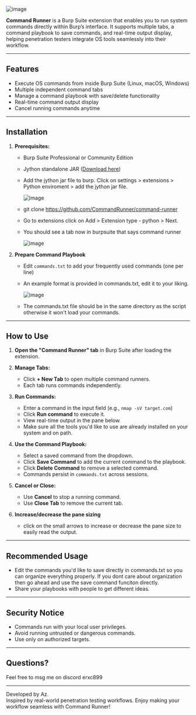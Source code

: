 
![image](https://github.com/user-attachments/assets/530ae151-422d-4783-a974-362834a3871e)








**Command Runner** is a Burp Suite extension that enables you to run system commands directly within Burp’s interface. It supports multiple tabs, a command playbook to save commands, and real-time output display, helping penetration testers integrate OS tools seamlessly into their workflow.

---

## Features

- Execute OS commands from inside Burp Suite (Linux, macOS, Windows)
- Multiple independent command tabs
- Manage a command playbook with save/delete functionality
- Real-time command output display
- Cancel running commands anytime

---

## Installation

1. **Prerequisites:**
   - Burp Suite Professional or Community Edition
   - Jython standalone JAR ([Download here](https://www.jython.org/download))
   - Add the jython jar file to burp. Click on settings > extensions > Python enviroment > add the jython jar file.
     
     ![image](https://github.com/user-attachments/assets/556934aa-ccdf-4b32-bd07-cafa5bc318c9)

   - git clone https://github.com/CommandRunner/command-runner
   - Go to extensions click on Add > Extension type - python > Next.
   - You should see a tab now in burpsuite that says command runner
  
     ![image](https://github.com/user-attachments/assets/e6530413-3856-4a8a-8af4-c11b69449a27)


2. **Prepare Command Playbook**
   - Edit `commands.txt` to add your frequently used commands (one per line)
   - An example format is provided in commands.txt, edit it to your liking.

     ![image](https://github.com/user-attachments/assets/20966310-44fc-4d39-960d-4e2405f67c99)

   - The commands.txt file should be in the same directory as the script otherwise it won't load your commands.

---

## How to Use

1. **Open the "Command Runner" tab** in Burp Suite after loading the extension.

2. **Manage Tabs:**
   - Click **+ New Tab** to open multiple command runners.
   - Each tab runs commands independently.

3. **Run Commands:**
   - Enter a command in the input field (e.g., `nmap -sV target.com`)
   - Click **Run command** to execute it.
   - View real-time output in the pane below.
   - Make sure all the tools you'd like to use are already installed on your system and on path.

4. **Use the Command Playbook:**
   - Select a saved command from the dropdown.
   - Click **Save Command** to add the current command to the playbook.
   - Click **Delete Command** to remove a selected command.
   - Commands persist in `commands.txt` across sessions.

5. **Cancel or Close:**
   - Use **Cancel** to stop a running command.
   - Use **Close Tab** to remove the current tab.

6. **Increase/decrease the pane sizing**
   - click on the small arrows to increase or decrease the pane size to easily read the output.

---

## Recommended Usage

- Edit the commands you'd like to save directly in commands.txt so you can organize everything properly. If you dont care about organization then go ahead and use the save command funciton directly.
- Share your playbooks with people to get different ideas.


---

## Security Notice

- Commands run with your local user privileges.
- Avoid running untrusted or dangerous commands.
- Use only on authorized targets.

---
## Questions?

Feel free to msg me on discord erxc899

---

Developed by Az.  
Inspired by real-world penetration testing workflows.
Enjoy making your workflow seamless with Command Runner!

